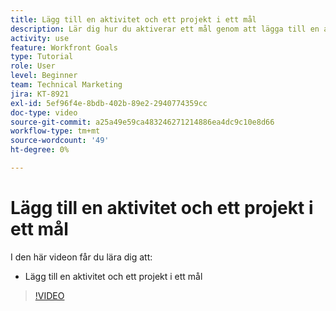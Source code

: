 ```yaml
---
title: Lägg till en aktivitet och ett projekt i ett mål
description: Lär dig hur du aktiverar ett mål genom att lägga till en aktivitet eller ett projekt i [!DNL Workfront Goals].
activity: use
feature: Workfront Goals
type: Tutorial
role: User
level: Beginner
team: Technical Marketing
jira: KT-8921
exl-id: 5ef96f4e-8bdb-402b-89e2-2940774359cc
doc-type: video
source-git-commit: a25a49e59ca483246271214886ea4dc9c10e8d66
workflow-type: tm+mt
source-wordcount: '49'
ht-degree: 0%

---
```


# Lägg till en aktivitet och ett projekt i ett mål

I den här videon får du lära dig att:

* Lägg till en aktivitet och ett projekt i ett mål

>[!VIDEO](https://video.tv.adobe.com/v/335193/?quality=12&learn=on)
